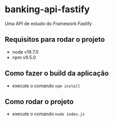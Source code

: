 # banking-api-fastify
Uma API de estudo do Framework Fastify

## Requisitos para rodar o projeto
- node v19.7.0
- npm v9.5.0

## Como fazer o build da aplicação
- execute o comando `npm install`

## Como rodar o projeto 
- execute o comando `node index.js`
 
